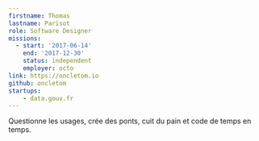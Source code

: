 ```yaml
---
firstname: Thomas
lastname: Parisot
role: Software Designer
missions:
  - start: '2017-06-14'
    end: '2017-12-30'
    status: independent
    employer: octo
link: https://oncletom.io
github: oncletom
startups:
    - data.gouv.fr
---
```


Questionne les usages, crée des ponts, cuit du pain et code de temps en temps.

